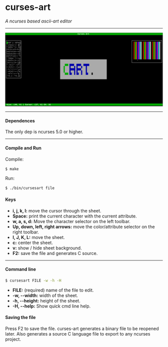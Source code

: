 # curses-art
*A ncurses based ascii-art editor*

---

![](res/curses-art.png)

---

#### Dependences
The only dep is ncurses 5.0 or higher.

---
#### Compile and Run
Compile:
```sh
$ make
```
Run:
```sh
$ ./bin/cursesart file
```

#### Keys
* **i, j, k, l:** move the cursor through the sheet.
* **Space:** print the current character with the current attribute.
* **w, a, s, d:** Move the character selector on the left toolbar.
* **Up, down, left, right arrows:** move the color/attribute selector on the right  toolbar.
* **I, J, K, L:** move the sheet.
* **c:** center the sheet.
* **v:** show / hide sheet background.
* **F2:** save the file and generates C source.
---
#### Command line
```sh
$ cursesart FILE -w -h -H
```
* **FILE:** (required) name of the file to edit.
* **-w, --width:** width of the sheet.
* **-h, --height:** height of the sheet.
* **-H, --help:** Show quick cmd line help.

#### Saving the file
Press F2 to save the file. curses-art generates a binary file to be reopened later. Also generates a source C language file to export to any ncurses project.